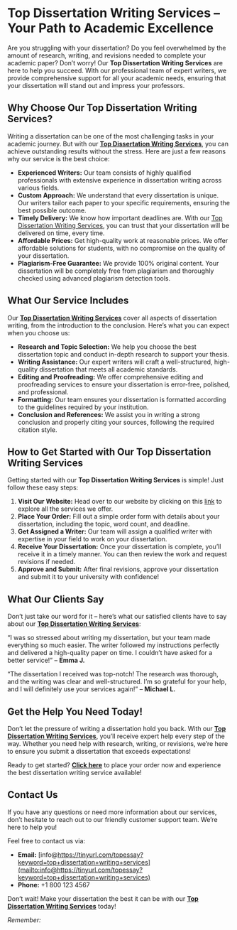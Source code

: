 # Top Dissertation Writing Services – Your Path to Academic Excellence

Are you struggling with your dissertation? Do you feel overwhelmed by the amount of research, writing, and revisions needed to complete your academic paper? Don’t worry! Our **Top Dissertation Writing Services** are here to help you succeed. With our professional team of expert writers, we provide comprehensive support for all your academic needs, ensuring that your dissertation will stand out and impress your professors.

## Why Choose Our Top Dissertation Writing Services?

Writing a dissertation can be one of the most challenging tasks in your academic journey. But with our **[Top Dissertation Writing Services](https://tinyurl.com/topessay?keyword=top+dissertation+writing+services)**, you can achieve outstanding results without the stress. Here are just a few reasons why our service is the best choice:

- **Experienced Writers:** Our team consists of highly qualified professionals with extensive experience in dissertation writing across various fields.
- **Custom Approach:** We understand that every dissertation is unique. Our writers tailor each paper to your specific requirements, ensuring the best possible outcome.
- **Timely Delivery:** We know how important deadlines are. With our [Top Dissertation Writing Services](https://tinyurl.com/topessay?keyword=top+dissertation+writing+services), you can trust that your dissertation will be delivered on time, every time.
- **Affordable Prices:** Get high-quality work at reasonable prices. We offer affordable solutions for students, with no compromise on the quality of your dissertation.
- **Plagiarism-Free Guarantee:** We provide 100% original content. Your dissertation will be completely free from plagiarism and thoroughly checked using advanced plagiarism detection tools.

## What Our Service Includes

Our [**Top Dissertation Writing Services**](https://tinyurl.com/topessay?keyword=top+dissertation+writing+services) cover all aspects of dissertation writing, from the introduction to the conclusion. Here’s what you can expect when you choose us:

- **Research and Topic Selection:** We help you choose the best dissertation topic and conduct in-depth research to support your thesis.
- **Writing Assistance:** Our expert writers will craft a well-structured, high-quality dissertation that meets all academic standards.
- **Editing and Proofreading:** We offer comprehensive editing and proofreading services to ensure your dissertation is error-free, polished, and professional.
- **Formatting:** Our team ensures your dissertation is formatted according to the guidelines required by your institution.
- **Conclusion and References:** We assist you in writing a strong conclusion and properly citing your sources, following the required citation style.

## How to Get Started with Our Top Dissertation Writing Services

Getting started with our **Top Dissertation Writing Services** is simple! Just follow these easy steps:

1. **Visit Our Website:** Head over to our website by clicking on this [link](https://tinyurl.com/topessay?keyword=top+dissertation+writing+services) to explore all the services we offer.
2. **Place Your Order:** Fill out a simple order form with details about your dissertation, including the topic, word count, and deadline.
3. **Get Assigned a Writer:** Our team will assign a qualified writer with expertise in your field to work on your dissertation.
4. **Receive Your Dissertation:** Once your dissertation is complete, you’ll receive it in a timely manner. You can then review the work and request revisions if needed.
5. **Approve and Submit:** After final revisions, approve your dissertation and submit it to your university with confidence!

## What Our Clients Say

Don’t just take our word for it – here’s what our satisfied clients have to say about our **[Top Dissertation Writing Services](https://tinyurl.com/topessay?keyword=top+dissertation+writing+services)**:

“I was so stressed about writing my dissertation, but your team made everything so much easier. The writer followed my instructions perfectly and delivered a high-quality paper on time. I couldn’t have asked for a better service!” – **Emma J.**

“The dissertation I received was top-notch! The research was thorough, and the writing was clear and well-structured. I’m so grateful for your help, and I will definitely use your services again!” – **Michael L.**

## Get the Help You Need Today!

Don’t let the pressure of writing a dissertation hold you back. With our **[Top Dissertation Writing Services](https://tinyurl.com/topessay?keyword=top+dissertation+writing+services)**, you’ll receive expert help every step of the way. Whether you need help with research, writing, or revisions, we’re here to ensure you submit a dissertation that exceeds expectations!

Ready to get started? [**Click here**](https://tinyurl.com/topessay?keyword=top+dissertation+writing+services) to place your order now and experience the best dissertation writing service available!

## Contact Us

If you have any questions or need more information about our services, don’t hesitate to reach out to our friendly customer support team. We’re here to help you!

Feel free to contact us via:

- **Email:** [info@https://tinyurl.com/topessay?keyword=top+dissertation+writing+services](mailto:info@https://tinyurl.com/topessay?keyword=top+dissertation+writing+services)
- **Phone:** +1 800 123 4567

Don’t wait! Make your dissertation the best it can be with our **[Top Dissertation Writing Services](https://tinyurl.com/topessay?keyword=top+dissertation+writing+services)** today!

_Remember:_
